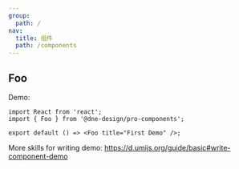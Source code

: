 ```yaml
---
group:
  path: /
nav:
  title: 组件
  path: /components
---
```

## Foo

Demo:

```tsx
import React from 'react';
import { Foo } from '@dne-design/pro-components';

export default () => <Foo title="First Demo" />;
```

More skills for writing demo: https://d.umijs.org/guide/basic#write-component-demo
